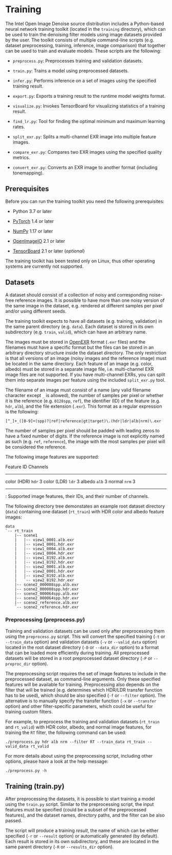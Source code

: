 Training
========

The Intel Open Image Denoise source distribution includes a Python-based neural
network training toolkit (located in the `training` directory), which can be
used to train the denoising filter models using image datasets provided by the
user. The toolkit consists of multiple command-line scripts (e.g. dataset
preprocessing, training, inference, image comparison) that together can be used
to train and evaluate models. These scripts are the following:

-   `preprocess.py`: Preprocesses training and validation datasets.

-   `train.py`: Trains a model using preprocessed datasets.

-   `infer.py`: Performs inference on a set of images using the specified
    training result.

-   `export.py`: Exports a training result to the runtime model weights format.

-   `visualize.py`: Invokes TensorBoard for visualizing statistics of a training result.

-   `find_lr.py`: Tool for finding the optimal minimum and maximum learning
    rates.

-   `split_exr.py`: Splits a multi-channel EXR image into multiple feature
    images.

-   `compare_exr.py`: Compares two EXR images using the specified quality metrics.

-   `convert_exr.py`: Converts an EXR image to another format (including tonemapping).


Prerequisites
-------------

Before you can run the training toolkit you need the following prerequisites:

-   Python 3.7 or later

-   [PyTorch](https://pytorch.org/) 1.4 or later

-   [NumPy](https://numpy.org/) 1.17 or later

-   [OpenImageIO](http://openimageio.org/) 2.1 or later

-   [TensorBoard](https://www.tensorflow.org/tensorboard) 2.1 or later (*optional*)

The training toolkit has been tested only on Linux, thus other operating systems
are currently not supported.

Datasets
--------

A dataset should consist of a collection of noisy and corresponding noise-free
reference images. It is possible to have more than one noisy version of the
same image in the dataset, e.g. rendered at different samples per pixel and/or
using different seeds.

The training toolkit expects to have all datasets (e.g. training, validation)
in the same parent directory (e.g. `data`). Each dataset is stored in its own
subdirectory (e.g. `train`, `valid`), which can have an arbitrary name.

The images must be stored in [OpenEXR](https://www.openexr.com/) format (`.exr`
files) and the filenames must have a specific format but the files can be stored
in an arbitrary directory structure inside the dataset directory. The only
restriction is that all versions of an image (noisy images and the reference
image) must be located in the same directory. Each feature of an image (e.g.
color, albedo) must be stored in a separate image file, i.e. multi-channel EXR
image files are not supported. If you have multi-channel EXRs, you can split
them into separate images per feature using the included `split_exr.py` tool.

The filename of an image must consist of a name (any valid filename character
except `_` is allowed), the number of samples per pixel or whether it is the
reference (e.g. `0128spp`, `ref`), the identifier (ID) of the feature (e.g.
`hdr`, `alb`), and the file extension (`.exr`). This format as a regular
expression is the following:

```regexp
[^_]+_([0-9]+(spp)?|ref|reference|gt|target)\.(hdr|ldr|alb|nrm)\.exr
```

The number of samples per pixel should be padded with leading zeros to have a
fixed number of digits. If the reference image is not explicitly named as such
(e.g. `ref`, `reference`), the image with the most samples per pixel will be
considered the reference.

The following image features are supported:

Feature                ID        Channels
---------------------- --------- -----------------------------------
color (HDR)            `hdr`     3
color (LDR)            `ldr`     3
albedo                 `alb`     3
normal                 `nrm`     3
---------------------- --------- -----------------------------------
: Supported image features, their IDs, and their number of channels.

The following directory tree demonstates an example root dataset directory
(`data`) containing one dataset (`rt_train`) with HDR color and albedo
feature images:

```
data
`-- rt_train
    |-- scene1
    |   |-- view1_0001.alb.exr
    |   |-- view1_0001.hdr.exr
    |   |-- view1_0004.alb.exr
    |   |-- view1_0004.hdr.exr
    |   |-- view1_8192.alb.exr
    |   |-- view1_8192.hdr.exr
    |   |-- view2_0001.alb.exr
    |   |-- view2_0001.hdr.exr
    |   |-- view2_8192.alb.exr
    |   `-- view2_8192.hdr.exr
    |-- scene2_000008spp.alb.exr
    |-- scene2_000008spp.hdr.exr
    |-- scene2_000064spp.alb.exr
    |-- scene2_000064spp.hdr.exr
    |-- scene2_reference.alb.exr
    `-- scene2_reference.hdr.exr
```

### Preprocessing (preprocess.py)

Training and validation datasets can be used only after preprocessing them
using the `preprocess.py` script. This will convert the specified training
(`-t` or `--train_data` option) and validation datasets (`-v` or
`--valid_data` option) located in the root dataset directory (`-D` or
`--data_dir` option) to a format that can be loaded more efficiently during
training. All preprocessed datasets will be stored in a root preprocessed
dataset directory (`-P` or `--preproc_dir` option).

The preprocessing script requires the set of image features to include in the
preprocessed dataset, as command-line arguments. Only these specified features
will be available for training. Preprocessing also depends on the filter that
will be trained (e.g. determines which HDR/LDR transfer function has to be
used), which should be also specified (`-f` or `--filter` option). The
alternative is to manually specify the transfer function (`-x` or `--transfer`
option) and other filter-specific parameters, which could be useful for training
custom filters.

For example, to preprocess the training and validation datasets (`rt_train` and
`rt_valid`) with HDR color, albedo, and normal image features, for training the
`RT` filter, the following command can be used:

```
./preprocess.py hdr alb nrm --filter RT --train_data rt_train --valid_data rt_valid
```

For more details about using the preprocessing script, including other options,
please have a look at the help message:

```
./preprocess.py -h
```

Training (train.py)
-------------------

After preprocessing the datasets, it is possible to start training a model using
the `train.py` script. Similar to the preprocessing script, the input features
must be specified (could be a subset of the preprocessed features), and the
dataset names, directory paths, and the filter can be also passed.

The script will produce a training *result*, the name of which can be either
specified (`-r` or `--result` option) or automatically generated (by default).
Each result is stored in its own subdirectory, and these are located in the same
parent directory (`-R` or `--results_dir` option).


